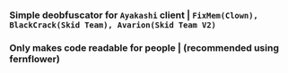 ### Simple deobfuscator for `Ayakashi` client | `FixMem(Clown), BlackCrack(Skid Team), Avarion(Skid Team V2)`
### Only makes code readable for people | (recommended using fernflower)
